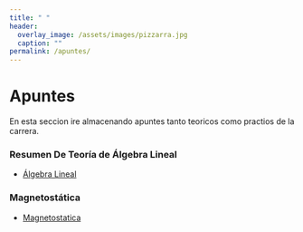 ```yaml
---
title: " "
header:
  overlay_image: /assets/images/pizzarra.jpg
  caption: ""
permalink: /apuntes/
---
```


# Apuntes

En esta seccion ire almacenando apuntes tanto teoricos como practios de la carrera.


### Resumen De Teoría de Álgebra Lineal
- [Álgebra Lineal](/assets/docs/Resumen_Teorico_De_Algebra_Lineal.pdf "Álgebra Lineal")

### Magnetostática
- [Magnetostatica](/assets/docs/Magnetismo.pdf "Magnetostática")

